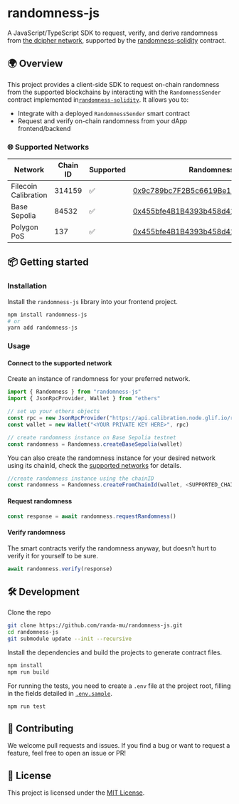 # randomness-js

A JavaScript/TypeScript SDK to request, verify, and derive randomness  from [the dcipher network](https://dcipher.network/), supported by the [randomness-solidity](https://github.com/randa-mu/randomness-solidity) contract. 
## 🌍 Overview

This project provides a client-side SDK to request on-chain randomness from the supported blockchains by interacting with the `RandomnessSender` contract implemented in[`randomness-solidity`](https://github.com/randa-mu/randomness-solidity). It allows you to:

- Integrate with a deployed `RandomnessSender` smart contract
- Request and verify on-chain randomness from your dApp frontend/backend


### 🌐 Supported Networks

| Network              | Chain ID  | Supported | Randomness Contract |
|----------------------|-----------|-----------|-----------|
| Filecoin Calibration | 314159    | ✅         |[0x9c789bc7F2B5c6619Be1572A39F2C3d6f33001dC](https://calibration.filfox.info/en/address/0x9c789bc7F2B5c6619Be1572A39F2C3d6f33001dC) |
| Base Sepolia              | 84532         | ✅         | [0x455bfe4B1B4393b458d413E2B0778A95F9B84B82](https://sepolia.basescan.org/address/0x455bfe4B1B4393b458d413E2B0778A95F9B84B82) |
| Polygon PoS            | 137  | ✅         | [0x455bfe4B1B4393b458d413E2B0778A95F9B84B82](https://polygonscan.com/address/0x455bfe4B1B4393b458d413E2B0778A95F9B84B82) |

## 📦 Getting started

### Installation

Install the `randomness-js` library into your frontend project.
```bash
npm install randomness-js
# or
yarn add randomness-js
```

### Usage

#### Connect to the supported network
Create an instance of randomness for your preferred network.
```ts
import { Randomness } from "randomness-js"
import { JsonRpcProvider, Wallet } from "ethers"

// set up your ethers objects
const rpc = new JsonRpcProvider("https://api.calibration.node.glif.io/rpc/v1")
const wallet = new Wallet("<YOUR PRIVATE KEY HERE>", rpc)

// create randomness instance on Base Sepolia testnet
const randomness = Randomness.createBaseSepolia(wallet)
```
You can also create the randomness instance for your desired network using its chainId, check the [supported networks](#-supported-networks) for details.
```ts
//create randomness instance using the chainID
const randomness = Randomness.createFromChainId(wallet, <SUPPORTED_CHAIN_ID>)
```

#### Request randomness

```ts
const response = await randomness.requestRandomness()
```

#### Verify randomness
The smart contracts verify the randomness anyway, but doesn't hurt to verify it for yourself to be sure.
```ts
await randomness.verify(response)
```

## 🛠 Development
Clone the repo
```bash
git clone https://github.com/randa-mu/randomness-js.git
cd randomness-js
git submodule update --init --recursive
```
Install the dependencies and build the projects to generate contract files.
```bash
npm install
npm run build
```

For running the tests, you need to create a `.env` file at the project root, filling in the fields detailed in [`.env.sample`](./.env.sample).
```bash
npm run test
```

## 🤝 Contributing

We welcome pull requests and issues. If you find a bug or want to request a feature, feel free to open an issue or PR!

## 📄 License

This project is licensed under the [MIT License](./LICENSE).
